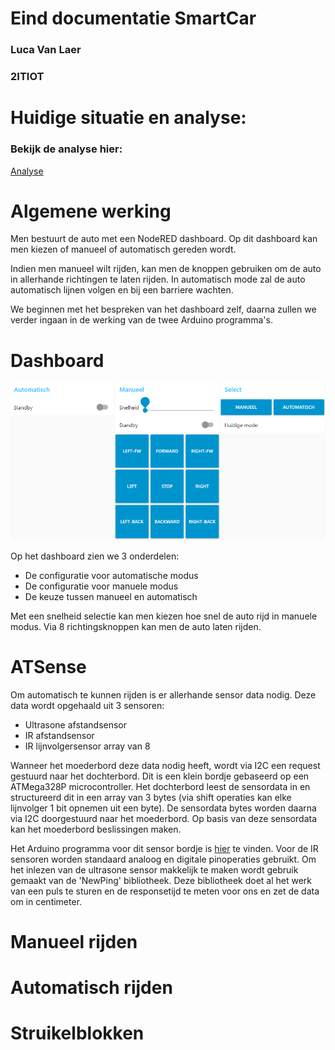 # Eind documentatie SmartCar
### Luca Van Laer
### 2ITIOT

# Huidige situatie en analyse:
### Bekijk de analyse hier:
[Analyse](./Analyse.md)


# Algemene werking

Men bestuurt de auto met een NodeRED dashboard. Op dit dashboard kan men kiezen of manueel of automatisch gereden wordt.

Indien men manueel wilt rijden, kan men de knoppen gebruiken om de auto in allerhande richtingen te laten rijden. In automatisch mode zal de auto automatisch lijnen volgen en bij een barriere wachten.

We beginnen met het bespreken van het dashboard zelf, daarna zullen we verder ingaan in de werking van de twee Arduino programma's.

# Dashboard

![image](https://github.com/LucaVLR/SmartSystems/blob/main/Afbeeldingen/dashboard.png?raw=true)

Op het dashboard zien we 3 onderdelen:
 - De configuratie voor automatische modus
 - De configuratie voor manuele modus
 - De keuze tussen manueel en automatisch

Met een snelheid selectie kan men kiezen hoe snel de auto rijd in manuele modus.
Via 8 richtingsknoppen kan men de auto laten rijden.


# ATSense

Om automatisch te kunnen rijden is er allerhande sensor data nodig. Deze data wordt opgehaald uit 3 sensoren:
 - Ultrasone afstandsensor
 - IR afstandsensor
 - IR lijnvolgersensor array van 8

Wanneer het moederbord deze data nodig heeft, wordt via I2C een request gestuurd naar het dochterbord. Dit is een klein bordje gebaseerd op een ATMega328P microcontroller. Het dochterbord leest de sensordata in en structureerd dit in een array van 3 bytes (via shift operaties kan elke lijnvolger 1 bit opnemen uit een byte). De sensordata bytes worden daarna via I2C doorgestuurd naar het moederbord. Op basis van deze sensordata kan het moederbord beslissingen maken.

Het Arduino programma voor dit sensor bordje is [hier](./ATSense/ATSense.ino) te vinden.
Voor de IR sensoren worden standaard analoog en digitale pinoperaties gebruikt. Om het inlezen van de ultrasone sensor makkelijk te maken wordt gebruik gemaakt van de 'NewPing' bibliotheek. Deze bibliotheek doet al het werk van een puls te sturen en de responsetijd te meten voor ons en zet de data om in centimeter.


# Manueel rijden


# Automatisch rijden


# Struikelblokken

